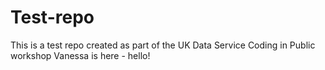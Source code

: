 # Test-repo
This is a test repo created as part of the UK Data Service Coding in Public workshop
Vanessa is here - hello!
